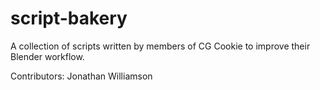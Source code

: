 script-bakery
=============

A collection of scripts written by members of CG Cookie to improve their Blender workflow.

Contributors: Jonathan Williamson